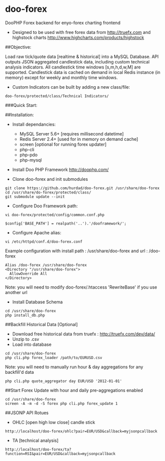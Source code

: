 doo-forex
=========

DooPHP Forex backend for enyo-forex charting frontend

* Designed to be used with free forex data from http://truefx.com and highstock charts http://www.highcharts.com/products/highstock

##Objective:

Load raw tick/quote data [realtime & historical] into a MySQL Database. API outputs JSON aggregated candlestick data, including custom technical analysis indicators.
All candlestick time windows [s,m,h,d,w,M] are supported. Candlestick data is cached on demand in local Redis instance (in memory) except for weekly and monthly time windows.
* Custom Indicators can be built by adding a new class/file:

```
doo-forex/protected/class/Technical Indicators/
```

###Quick Start:

##Installation:

* Install dependancies:
  * MySQL Server 5.6+ [requires millisecond datetime]
  * Redis Server 2.4+ [used for in memory on demand cache]
  * screen [optional for running forex updater]
  * php-cli
  * php-pdo
  * php-mysql
  
* Install Doo PHP Framework http://doophp.com/
* Clone doo-forex and init submodules

```
git clone https://github.com/hurdad/doo-forex.git /usr/share/doo-forex
cd /usr/share/do-forex/protected/class/
git submodule update --init
```
* Configure Doo Framework path:

```
vi doo-forex/protected/config/common.conf.php
```

```
$config['BASE_PATH'] = realpath('..').'/dooframework/';
```
* Configure Apache alias:

```
vi /etc/httpd/conf.d/doo-forex.conf
```
Example configuration with install path : /usr/share/doo-forex and url : /doo-forex
```
Alias /doo-forex /usr/share/doo-forex
<Directory "/usr/share/doo-forex">
  AllowOverride All
</Directory>
````
Note: you will need to modify doo-forex/.htaccess 'RewriteBase' if you use another url

* Install Database Schema

```
cd /usr/share/doo-forex
php install_db.php
```

##Backfill Historical Data [Optional]
  *  Download free historical data from truefx : http://truefx.com/dev/data/
  *  Unzip to .csv
  *  Load into database

```
cd /usr/share/doo-forex
php cli.php forex_loader /path/to/EURUSD.csv
```
Note: you will need to manually run hour & day aggregations for any backfill'd data

```
php cli.php quote_aggregator day EUR/USD '2012-01-01'
```

##Start Forex Update with hour and daily pre-aggregations enabled

```
cd /usr/share/doo-forex
screen -A -m -d -S forex php cli.php forex_update 1
```

##JSONP API Rotues
* OHLC [open high low close] candle stick

```
http://localhost/doo-forex/ohlc?pair=EUR/USD&callback=myjsonpcallback
```

* TA [technical analysis]

```
http://localhost/doo-forex/ta?function=RSI&pair=EUR/USD&callback=myjsonpcallback
```

